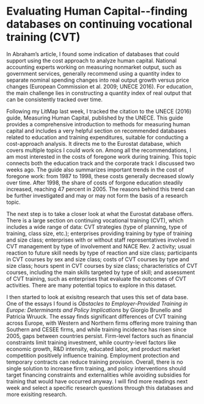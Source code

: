 # Evaluating Human Capital--finding databases on continuing vocational training (CVT) 

In Abraham’s article, I found some indication of databases that could support using the cost approach to analyze human capital. National accounting experts working on measuring nonmarket output, such as government services, generally recommend using a quantity index to separate nominal spending changes into real output growth versus price changes (European Commission et al. 2009; UNECE 2016). For education, the main challenge lies in constructing a quantity index of real output that can be consistently tracked over time.

Following my LitMap last week, I tracked the citation to the UNECE (2016) guide, Measuring Human Capital, published by the UNECE. This guide provides a comprehensive introduction to methods for measuring human capital and includes a very helpful section on recommended databases related to education and training expenditures, suitable for conducting a cost-approach analysis. It directs me to the Eurostat database, which covers multiple topics I could work on. Among all the recommendations, I am most interested in the costs of foregone work during training. This topic connects both the education track and the corporate track I discussed two weeks ago. The guide also summarizes important trends in the cost of foregone work: from 1987 to 1998, these costs generally decreased slowly over time. After 1998, the share of costs of forgone education steadily increased, reaching 47 percent in 2005. The reasons behind this trend can be further investigated and may or may not form the basis of a research topic.

The next step is to take a closer look at what the Eurostat database offers. There is a large section on continuing vocational training (CVT), which includes a wide range of data: CVT strategies (type of planning, type of training, class size, etc.); enterprises providing training by type of training and size class; enterprises with or without staff representatives involved in CVT management by type of involvement and NACE Rev. 2 activity; usual reaction to future skill needs by type of reaction and size class; participants in CVT courses by sex and size class; costs of CVT courses by type and size class; hours spent in CVT courses by size class; characteristics of CVT courses, including the main skills targeted by type of skill; and assessment of CVT training, such as enterprises that evaluate the outcomes of CVT activities. There are many potential topics to explore in this dataset.

I then started to look at exisitng research that uses this set of data base. One of the essays I found is _Obstacles to Employer-Provided Training in Europe: Determinants and Policy Implications_ by Giorgio Brunello and Patricia Wruuck. The essay finds significant differences of CVT training across Europe, with Western and Northern firms offering more training than Southern and CESEE firms, and while training incidence has risen since 2005, gaps between countries persist. Firm-level factors such as financial constraints limit training investment, while country-level factors like economic growth, R&D intensity, educated labor, and product market competition positively influence training. Employment protection and temporary contracts can reduce training provision. Overall, there is no single solution to increase firm training, and policy interventions should target financing constraints and externalities while avoiding subsidies for training that would have occurred anyway. I will find more readings next week and select a specific research questions through this databases and more exisiting research. 
